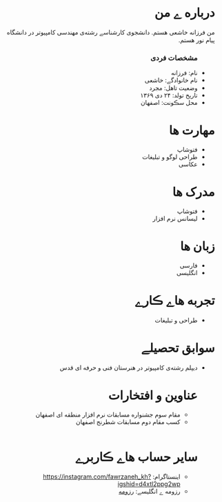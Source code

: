 <div dir="rtl">
  <img src="" />
  <h1> درباره ے من</h1>
  <p> من فرزانه خاشعی هستم. دانشجوی کارشناسے رشته‌ی مهندسی کامپیوتر در دانشگاه پیام نور هستم.</p>
  
  <ul>
    <h3> مشخصات فردی</h3>
  <li>نام: فرزانه</li>
  <li>نام خانوادگے: خاشعی</li>
  <li>وضعیت تاهل: مجرد</li>
  <li>تاریخ تولد: ۲۴ دی ۱۳۶۹</li>
  <li>محل سڪونت: اصفهان</li>
</ul>

  
<h1>مهارت ها</h1>

<ul>
  <li>فتوشاپ</li>
  <li>طراحی لوگو و تبلیغات</li>
  <li>عکاسی</li>
</ul>

<h1> مدرک ها</h1>
<ul>
  <li>فتوشاپ</li>
  <li>لیسانس نرم افزار</li>
</ul>

<h1> زبان ها</h1>
<ul>
  <li>فارسی</li>
  <li>انگلیسی</li>
</ul>

<h1> تجربه هاے ڪارے </h1>
<ul>
   <li> طراحی و تبلیغات</li>
</ul>

<h1> سوابق تحصیلے </h1>
<ul>
   <li>دیپلم رشته‌ی کامپیوتر در هنرستان فنی و حرفه ای قدس</li>

<h1> عناوین و افتخارات </h1>
<ul>
   <li>مقام سوم جشنواره مسابقات نرم افزار منطقه ای اصفهان</li> 
   <li>کسب مقام دوم مسابقات شطرنج اصفهان</li>
</ul>
<br/>

<h1> سایر حساب هاے ڪاربرے </h1>
<ul>
  <li>اینستاگرام: <a href="https://instagram.com/fawrzaneh_kh?igshid=d4xtl2ppg2wp">https://instagram.com/fawrzaneh_kh?igshid=d4xtl2ppg2wp</a></li>
  <li>رزومه ے انگلیسے: <a href=""> رزومه </a></li>
</ul>

